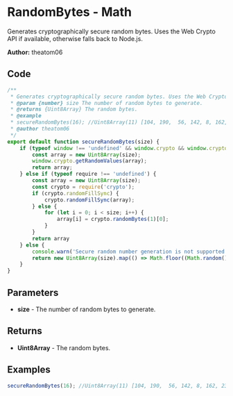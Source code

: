 # RandomBytes - Math
Generates cryptographically secure random bytes. Uses the Web Crypto API if available, otherwise falls back to Node.js.

**Author:** theatom06


## Code
```js
/**
 * Generates cryptographically secure random bytes. Uses the Web Crypto API if available, otherwise falls back to Node.js.
 * @param {number} size The number of random bytes to generate.
 * @returns {Uint8Array} The random bytes.
 * @example
 * secureRandomBytes(16); //Uint8Array(11) [104, 190,  56, 142, 8, 162, 238, 236, 247, 171, 150]
 * @author theatom06
 */
export default function secureRandomBytes(size) {
    if (typeof window !== 'undefined' && window.crypto && window.crypto.getRandomValues) {
        const array = new Uint8Array(size);
        window.crypto.getRandomValues(array);
        return array;
    } else if (typeof require !== 'undefined') {
        const array = new Uint8Array(size);
        const crypto = require('crypto');
        if (crypto.randomFillSync) {
            crypto.randomFillSync(array);
        } else {
            for (let i = 0; i < size; i++) {
                array[i] = crypto.randomBytes(1)[0];
            }
        }
        return array
    } else {
        console.warn('Secure random number generation is not supported in this environment.');
        return new Uint8Array(size).map(() => Math.floor((Math.random() * Date.now()) % 256));
    }
}
```

## Parameters
* **size** - The number of random bytes to generate.


## Returns
* **Uint8Array** - The random bytes.


## Examples
```js
secureRandomBytes(16); //Uint8Array(11) [104, 190,  56, 142, 8, 162, 238, 236, 247, 171, 150]

```
